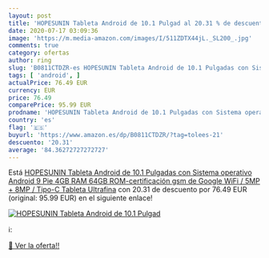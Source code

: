 ```yaml
---
layout: post
title: 'HOPESUNIN Tableta Android de 10.1 Pulgad al 20.31 % de descuento'
date: 2020-07-17 03:09:36
image: 'https://m.media-amazon.com/images/I/511ZDTX44jL._SL200_.jpg'
comments: true
category: ofertas
author: ring
slug: 'B0811CTDZR-es HOPESUNIN Tableta Android de 10.1 Pulgadas con Sistema...'
tags: [ 'android', ]
actualPrice: 76.49 EUR
currency: EUR
price: 76.49
comparePrice: 95.99 EUR
prodname: 'HOPESUNIN Tableta Android de 10.1 Pulgadas con Sistema operativo Android 9 Pie  4GB RAM 64GB ROM-certificación gsm de Google  WiFi / 5MP + 8MP / Tipo-C Tableta Ultrafina'
country: 'es'
flag: '🇪🇸'
buyurl: 'https://www.amazon.es/dp/B0811CTDZR/?tag=tolees-21'
descuento: '20.31'
average: '84.36272727272727'
---
```


Está [HOPESUNIN Tableta Android de 10.1 Pulgadas con Sistema operativo Android 9 Pie  4GB RAM 64GB ROM-certificación gsm de Google  WiFi / 5MP + 8MP / Tipo-C Tableta Ultrafina](https://www.amazon.es/dp/B0811CTDZR/?tag=tolees-21) con 20.31 de descuento por 76.49 EUR (original: 95.99 EUR) en el siguiente enlace!

[![HOPESUNIN Tableta Android de 10.1 Pulgad](https://m.media-amazon.com/images/I/511ZDTX44jL._SL200_.jpg)](https://www.amazon.es/dp/B0811CTDZR/?tag=tolees-21)

ℹ️:


[🛒 Ver la oferta!!](https://www.amazon.es/dp/B0811CTDZR/?tag=tolees-21)
